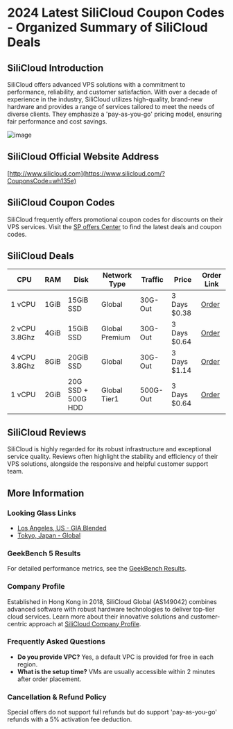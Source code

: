 # 2024 Latest SiliCloud Coupon Codes - Organized Summary of SiliCloud Deals

## SiliCloud Introduction
SiliCloud offers advanced VPS solutions with a commitment to performance, reliability, and customer satisfaction. With over a decade of experience in the industry, SiliCloud utilizes high-quality, brand-new hardware and provides a range of services tailored to meet the needs of diverse clients. They emphasize a 'pay-as-you-go' pricing model, ensuring fair performance and cost savings.

![image](https://github.com/varnerp5/SiliCloud/assets/167664824/6a6dfcf6-1d6a-4bab-a659-0a8699eb2e77)

## SiliCloud Official Website Address
[http://www.silicloud.com](https://www.silicloud.com/?CouponsCode=wh135e)

## SiliCloud Coupon Codes
SiliCloud frequently offers promotional coupon codes for discounts on their VPS services. Visit the [SP offers Center](https://www.silicloud.com/?CouponsCode=wh135e) to find the latest deals and coupon codes.

## SiliCloud Deals

| CPU              | RAM  | Disk       | Network Type  | Traffic       | Price          | Order Link                                    |
|------------------|------|------------|---------------|---------------|----------------|-----------------------------------------------|
| 1 vCPU           | 1GiB | 15GiB SSD  | Global        | 30G-Out       | 3 Days $0.38   | [Order](https://www.silicloud.com/?CouponsCode=wh135e) |
| 2 vCPU 3.8Ghz    | 4GiB | 15GiB SSD  | Global Premium| 30G-Out       | 3 Days $0.64   | [Order](https://www.silicloud.com/?CouponsCode=wh135e) |
| 4 vCPU 3.8Ghz    | 8GiB | 20GiB SSD  | Global        | 30G-Out       | 3 Days $1.14   | [Order](https://www.silicloud.com/?CouponsCode=wh135e) |
| 1 vCPU           | 2GiB | 20G SSD + 500G HDD | Global Tier1 | 500G-Out   | 3 Days $0.64   | [Order](https://www.silicloud.com/?CouponsCode=wh135e) |

## SiliCloud Reviews
SiliCloud is highly regarded for its robust infrastructure and exceptional service quality. Reviews often highlight the stability and efficiency of their VPS solutions, alongside the responsive and helpful customer support team.

## More Information

### Looking Glass Links
- [Los Angeles, US - GIA Blended](https://lg-cn2gia-west01-us.silicloud.com/)
- [Tokyo, Japan - Global](https://lg-global-tyo01-jp.silicloud.com/)

### GeekBench 5 Results
For detailed performance metrics, see the [GeekBench Results](https://browser.geekbench.com/v5/cpu/17306500).

### Company Profile
Established in Hong Kong in 2018, SiliCloud Global (AS149042) combines advanced software with robust hardware technologies to deliver top-tier cloud services. Learn more about their innovative solutions and customer-centric approach at [SiliCloud Company Profile](https://www.silicloud.com/?CouponsCode=wh135e).

### Frequently Asked Questions
- **Do you provide VPC?** Yes, a default VPC is provided for free in each region.
- **What is the setup time?** VMs are usually accessible within 2 minutes after order placement.

### Cancellation & Refund Policy
Special offers do not support full refunds but do support 'pay-as-you-go' refunds with a 5% activation fee deduction.

